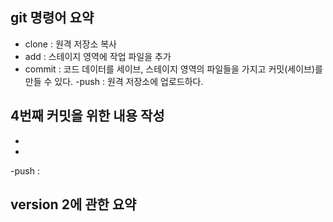 ## git 명령어 요약

- clone  : 원격 저장소 복사
- add    : 스테이지 영역에 작업 파일을 추가
- commit : 코드 데이터를 세이브, 스테이지 영역의 파일들을 가지고 커밋(세이브)를 만들 수 있다.
-push    : 원격 저장소에 업로드하다.

## 4번째 커밋을 위한 내용 작성
-
-
-push    : 

## version 2에 관한 요약
